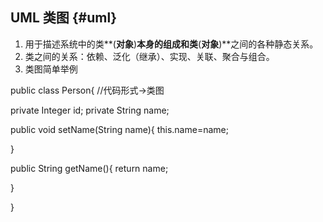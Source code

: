 ## UML 类图 {#uml}

1.  用于描述系统中的类**(**对象**)**本身的组成和类**(**对象**)**之间的各种静态关系。
2.  类之间的关系：依赖、泛化（继承）、实现、关联、聚合与组合。
3.  类图简单举例

public class Person{ //代码形式-&gt;类图

private Integer id; private String name;

public void setName(String name){ this.name=name;

}

public String getName(){ return name;

}

}